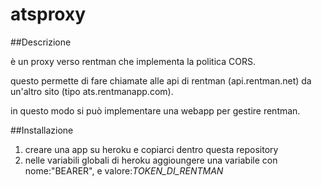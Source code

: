 # atsproxy

##Descrizione

è un proxy verso rentman che implementa la politica CORS.

questo permette di fare chiamate alle api di rentman (api.rentman.net) da un'altro sito (tipo ats.rentmanapp.com).

in questo modo si può implementare una webapp per gestire rentman.

##Installazione

1) creare una app su heroku e copiarci dentro questa repository
2) nelle variabili globali di heroku aggioungere una variabile con nome:"BEARER", e valore:_TOKEN_DI_RENTMAN_

